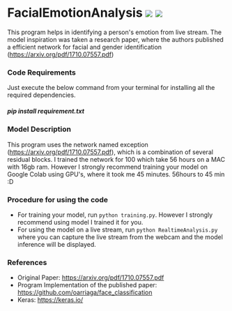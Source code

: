 # FacialEmotionAnalysis ![](https://img.shields.io/github/license/sourcerer-io/hall-of-fame.svg?colorB=ff0000) ![](https://img.shields.io/badge/Harsha-Karpurapu-brightgreen.svg?colorB=ff0000)

This program helps in identifying a person's emotion from live stream. The model inspiration was taken a research paper, where the authors published a efficient network for facial and gender identification (https://arxiv.org/pdf/1710.07557.pdf)

### Code Requirements
Just execute the below command from your terminal for installing all the required dependencies. 
##### pip install requirement.txt

### Model Description

This program uses the network named exception (https://arxiv.org/pdf/1710.07557.pdf), which is a combination of several residual blocks. I trained the network for 100 which take 56 hours on a MAC with 16gb ram. However I strongly recommend training your model on Google Colab using GPU's, where it took me 45 minutes. 56hours to 45 min :D

### Procedure for using the code
- For training your model, run `python training.py`. However I strongly recommend using model I trained it for you. 
- For using the model on a live stream, run `python RealtimeAnalysis.py` where you can capture the live stream from the webcam and the model inference will be displayed. 

### References
- Original Paper: https://arxiv.org/pdf/1710.07557.pdf
- Program Implementation of the published paper: https://github.com/oarriaga/face_classification
- Keras: https://keras.io/
